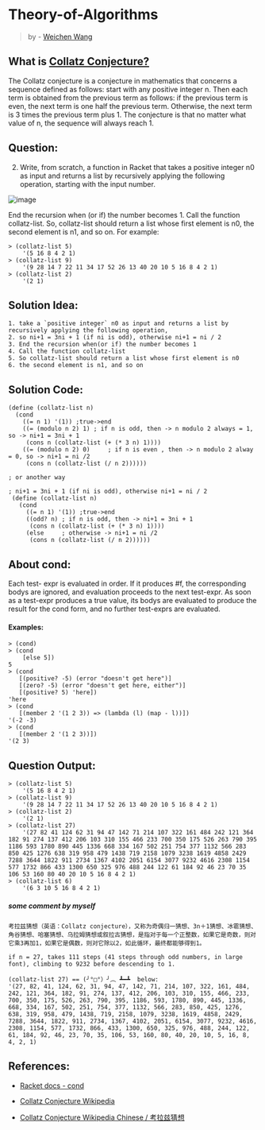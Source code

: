 # Theory-of-Algorithms
> by - [Weichen Wang](https://w326004741.github.io/)

## What is [Collatz Conjecture?](https://en.wikipedia.org/wiki/Collatz_conjecture)
The Collatz conjecture is a conjecture in mathematics that concerns a sequence defined as follows: start with any positive integer n. Then each term is obtained from the previous term as follows: if the previous term is even, the next term is one half the previous term. Otherwise, the next term is 3 times the previous term plus 1. The conjecture is that no matter what value of n, the sequence will always reach 1.



## Question:
2. Write, from scratch, a function in Racket that takes a positive integer n0 as input and returns a list by recursively applying the following operation, starting with the input number.

![image](https://github.com/w326004741/Theory-of-Algorithms-CA/blob/master/image/collatz%20conjecture.jpg)      

End the recursion when (or if) the number becomes 1. Call the function collatz-list. So, collatz-list should return a list whose first element is n0, the second element is n1, and so on. For example:
```Racket
> (collatz-list 5)
    '(5 16 8 4 2 1)
> (collatz-list 9)
    '(9 28 14 7 22 11 34 17 52 26 13 40 20 10 5 16 8 4 2 1)
> (collatz-list 2)
    '(2 1)
```

## Solution Idea:
```
1. take a `positive integer` n0 as input and returns a list by recursively applying the following operation,
2. so ni+1 = 3ni + 1 (if ni is odd), otherwise ni+1 = ni / 2
3. End the recursion when(or if) the number becomes 1
4. Call the function collatz-list
5. So collatz-list should return a list whose first element is n0
6. the second element is n1, and so on
```

## Solution Code:
```Racket
(define (collatz-list n)
  (cond
    ((= n 1) '(1)) ;true->end
    ((= (modulo n 2) 1) ; if n is odd, then -> n modulo 2 always = 1, so -> ni+1 = 3ni + 1
     (cons n (collatz-list (+ (* 3 n) 1))))
    ((= (modulo n 2) 0)     ; if n is even , then -> n modulo 2 alway = 0, so -> ni+1 = ni /2
     (cons n (collatz-list (/ n 2))))))

; or another way

; ni+1 = 3ni + 1 (if ni is odd), otherwise ni+1 = ni / 2
 (define (collatz-list n)
   (cond
     ((= n 1) '(1)) ;true->end
     ((odd? n) ; if n is odd, then -> ni+1 = 3ni + 1 
      (cons n (collatz-list (+ (* 3 n) 1))))
     (else     ; otherwise -> ni+1 = ni /2
      (cons n (collatz-list (/ n 2))))))
```

## About cond:
Each test- expr is evaluated in order. If it produces #f, the corresponding bodys are ignored, and evaluation proceeds to the next test-expr. As soon as a test-expr produces a true value, its bodys are evaluated to produce the result for the cond form, and no further test-exprs are evaluated.
#### Examples:
```Racket
> (cond)
> (cond
    [else 5])
5
> (cond
   [(positive? -5) (error "doesn't get here")]
   [(zero? -5) (error "doesn't get here, either")]
   [(positive? 5) 'here])
'here
> (cond
   [(member 2 '(1 2 3)) => (lambda (l) (map - l))])
'(-2 -3)
> (cond
   [(member 2 '(1 2 3))])
'(2 3)
```

## Question Output:
```Racket
> (collatz-list 5)
    '(5 16 8 4 2 1)
> (collatz-list 9)
    '(9 28 14 7 22 11 34 17 52 26 13 40 20 10 5 16 8 4 2 1)
> (collatz-list 2)
    '(2 1)
> (collatz-list 27)
    '(27 82 41 124 62 31 94 47 142 71 214 107 322 161 484 242 121 364 182 91 274 137 412 206 103 310 155 466 233 700 350 175 526 263 790 395 1186 593 1780 890 445 1336 668 334 167 502 251 754 377 1132 566 283 850 425 1276 638 319 958 479 1438 719 2158 1079 3238 1619 4858 2429 7288 3644 1822 911 2734 1367 4102 2051 6154 3077 9232 4616 2308 1154 577 1732 866 433 1300 650 325 976 488 244 122 61 184 92 46 23 70 35 106 53 160 80 40 20 10 5 16 8 4 2 1)
> (collatz-list 6)
    '(6 3 10 5 16 8 4 2 1)
```


##### *some comment by myself*
```
考拉兹猜想（英语：Collatz conjecture），又称为奇偶归一猜想、3n＋1猜想、冰雹猜想、角谷猜想、哈塞猜想、乌拉姆猜想或叙拉古猜想，是指对于每一个正整数，如果它是奇数，则对它乘3再加1，如果它是偶数，则对它除以2，如此循环，最终都能够得到1。

if n = 27, takes 111 steps (41 steps through odd numbers, in large font), climbing to 9232 before descending to 1.

(collatz-list 27) == (╯°□°）╯︵ ┻━┻  below:
'(27, 82, 41, 124, 62, 31, 94, 47, 142, 71, 214, 107, 322, 161, 484, 242, 121, 364, 182, 91, 274, 137, 412, 206, 103, 310, 155, 466, 233, 700, 350, 175, 526, 263, 790, 395, 1186, 593, 1780, 890, 445, 1336, 668, 334, 167, 502, 251, 754, 377, 1132, 566, 283, 850, 425, 1276, 638, 319, 958, 479, 1438, 719, 2158, 1079, 3238, 1619, 4858, 2429, 7288, 3644, 1822, 911, 2734, 1367, 4102, 2051, 6154, 3077, 9232, 4616, 2308, 1154, 577, 1732, 866, 433, 1300, 650, 325, 976, 488, 244, 122, 61, 184, 92, 46, 23, 70, 35, 106, 53, 160, 80, 40, 20, 10, 5, 16, 8, 4, 2, 1)
```



## References:
- [Racket docs - cond](https://docs.racket-lang.org/reference/if.html?q=cond#%28form._%28%28lib._racket%2Fprivate%2Fletstx-scheme..rkt%29._cond%29%29)

- [Collatz Conjecture Wikipedia](https://docs.racket-lang.org/guide/conditionals.html)                                        

- [Collatz Conjecture Wikipedia Chinese / 考拉兹猜想](https://zh.wikipedia.org/wiki/%E8%80%83%E6%8B%89%E5%85%B9%E7%8C%9C%E6%83%B3)

